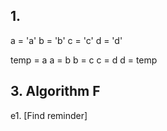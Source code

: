 
## 1.
a = 'a'
b = 'b'
c = 'c'
d = 'd'

temp = a
a = b
b = c
c = d
d = temp

## 3. Algorithm F

e1. [Find reminder]

